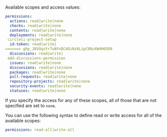 Available scopes and access values:

```yaml
permissions:
  actions: read|write|none
  checks: read|write|none
  contents: read|write|none
  deployments: read|write|none
 circleci-project-setup
  id-token: read|write|
======= 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
  discussions: read|write|
 add-discussions-permission
  issues: read|write|none
  discussions: read|write|none
  packages: read|write|none
  pull-requests: read|write|none
  repository-projects: read|write|none
  security-events: read|write|none
  statuses: read|write|none
```

If you specify the access for any of these scopes, all of those that are not specified are set to `none`.

You can use the following syntax to define read or write access for all of the available scopes:

```yaml
permissions: read-all|write-all
```
